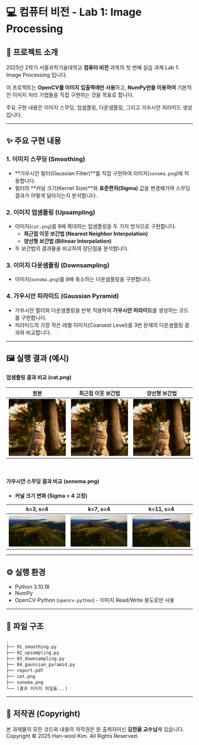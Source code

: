 # 💻 컴퓨터 비전 - Lab 1: Image Processing

## 📖 프로젝트 소개

2025년 2학기 서울과학기술대학교 **컴퓨터 비전** 과목의 첫 번째 실습 과제 Lab 1: Image Processing 입니다. 

이 프로젝트는 **OpenCV를 이미지 입출력에만 사용**하고, **NumPy만을 이용하여** 기본적인 이미지 처리 기법들을 직접 구현하는 것을 목표로 합니다.

주요 구현 내용은 이미지 스무딩, 업샘플링, 다운샘플링, 그리고 가우시안 피라미드 생성입니다.

---

## ✨ 주요 구현 내용

### 1. 이미지 스무딩 (Smoothing)
-   **가우시안 필터(Gaussian Filter)**를 직접 구현하여 이미지(`sonoma.png`)에 적용합니다.
-   필터의 **커널 크기(Kernel Size)**와 **표준편차(Sigma)** 값을 변경해가며 스무딩 결과가 어떻게 달라지는지 분석합니다.

### 2. 이미지 업샘플링 (Upsampling)
-   이미지(`cat.png`)를 8배 확대하는 업샘플링을 두 가지 방식으로 구현합니다.
    -   **최근접 이웃 보간법 (Nearest Neighbor Interpolation)**
    -   **양선형 보간법 (Bilinear Interpolation)**
-   두 보간법의 결과물을 비교하여 장단점을 분석합니다.

### 3. 이미지 다운샘플링 (Downsampling)
-   이미지(`sonoma.png`)를 8배 축소하는 다운샘플링을 구현합니다.

### 4. 가우시안 피라미드 (Gaussian Pyramid)
-   가우시안 필터와 다운샘플링을 반복 적용하여 **가우시안 피라미드**를 생성하는 코드를 구현합니다.
-   피라미드의 가장 작은 레벨 이미지(Coarsest Level)를 3번 문제의 다운샘플링 결과와 비교합니다.

---

## 🖼️ 실행 결과 (예시)

#### 업샘플링 결과 비교 (cat.png)

| 원본 | 최근접 이웃 보간법 | 양선형 보간법 |
| :---: | :---: | :---: |
| <img src="./cat.png" width="200"> | <img src="./cat_upsample_nn.png" width="200"> | <img src="./cat_upsample_bilinear.png" width="200"> |

<br>

#### 가우시안 스무딩 결과 비교 (sonoma.png)
* **커널 크기 변화 (Sigma = 4 고정)**

| k=3, s=4 | k=7, s=4 | k=11, s=4 |
| :---: | :---: | :---: |
| <img src="./sonoma_smooth_k3_s4.png" width="200"> | <img src="./sonoma_smooth_k7_s4.png" width="200"> | <img src="./sonoma_smooth_k11_s4.png" width="200"> |

---

## ⚙️ 실행 환경
-   Python 3.10.18
-   NumPy
-   OpenCV-Python (`opencv-python`) - 이미지 Read/Write 용도로만 사용

---

## 📁 파일 구조

```
.
├── 01_smoothing.py
├── 02_upsampling.py
├── 03_downsampling.py
├── 04_gaussian_pyramid.py
├── report.pdf
├── cat.png
├── sonoma.png
└── (결과 이미지 파일들...)
```

---

## 📜 저작권 (Copyright)
본 과제물의 모든 코드와 내용의 저작권은 원 출제자이신 **김한울 교수님**께 있습니다.
Copyright © 2025 Han-wool Kim. All Rights Reserved.
